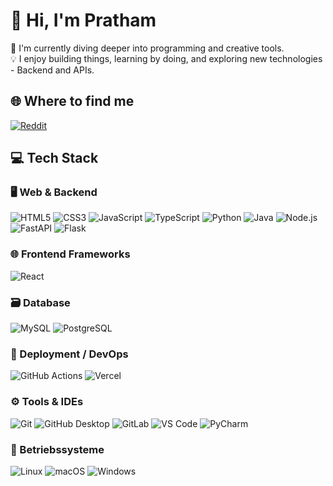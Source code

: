 # 👋 Hi, I'm Pratham

🚀 I'm currently diving deeper into programming and creative tools.  
💡 I enjoy building things, learning by doing, and exploring new technologies - Backend and APIs.

## 🌐 Where to find me

[![Reddit](https://img.shields.io/badge/-Reddit-%23FF4500?style=for-the-badge&logo=reddit&logoColor=white)](https://reddit.com/user/xcodecat)


## 💻 Tech Stack

### 🖥️ Web & Backend  
![HTML5](https://img.shields.io/badge/HTML5-%23E34F26?style=for-the-badge&logo=html5&logoColor=white)
![CSS3](https://img.shields.io/badge/CSS3-%231572B6?style=for-the-badge&logo=css3&logoColor=white)
![JavaScript](https://img.shields.io/badge/JavaScript-F7DF1E?style=for-the-badge&logo=javascript&logoColor=black)
![TypeScript](https://img.shields.io/badge/TypeScript-3178C6?style=for-the-badge&logo=typescript&logoColor=white)
![Python](https://img.shields.io/badge/Python-3670A0?style=for-the-badge&logo=python&logoColor=ffdd54)
![Java](https://img.shields.io/badge/Java-%23ED8B00?style=for-the-badge&logo=java&logoColor=white)
![Node.js](https://img.shields.io/badge/Node.js-339933?style=for-the-badge&logo=node.js&logoColor=white)
![FastAPI](https://img.shields.io/badge/FastAPI-009688?style=for-the-badge&logo=fastapi&logoColor=white)
![Flask](https://img.shields.io/badge/Flask-000000?style=for-the-badge&logo=flask&logoColor=white)

### 🌐 Frontend Frameworks  
![React](https://img.shields.io/badge/React-20232A?style=for-the-badge&logo=react&logoColor=61DAFB)

### 🗃️ Database  
![MySQL](https://img.shields.io/badge/MySQL-005C84?style=for-the-badge&logo=mysql&logoColor=white)
![PostgreSQL](https://img.shields.io/badge/PostgreSQL-4169E1?style=for-the-badge&logo=postgresql&logoColor=white)

### 🚀 Deployment / DevOps  
![GitHub Actions](https://img.shields.io/badge/GitHub%20Actions-2088FF?style=for-the-badge&logo=github-actions&logoColor=white)
![Vercel](https://img.shields.io/badge/Vercel-000000?style=for-the-badge&logo=vercel&logoColor=white)

### ⚙️ Tools & IDEs  
![Git](https://img.shields.io/badge/Git-F05032?style=for-the-badge&logo=git&logoColor=white)
![GitHub Desktop](https://img.shields.io/badge/GitHub%20Desktop-FFFFFF?style=for-the-badge&logo=github&logoColor=181717)
![GitLab](https://img.shields.io/badge/GitLab-FC6D26?style=for-the-badge&logo=gitlab&logoColor=white)
![VS Code](https://img.shields.io/badge/VS%20Code-007ACC?style=for-the-badge&logo=visual-studio-code&logoColor=white)
![PyCharm](https://img.shields.io/badge/PyCharm-000000?style=for-the-badge&logo=pycharm&logoColor=green)

### 🐧 Betriebssysteme  
![Linux](https://img.shields.io/badge/Linux-FCC624?style=for-the-badge&logo=linux&logoColor=black)
![macOS](https://img.shields.io/badge/macOS-000000?style=for-the-badge&logo=apple&logoColor=white)
![Windows](https://img.shields.io/badge/Windows-0078D6?style=for-the-badge&logo=windows&logoColor=white)
